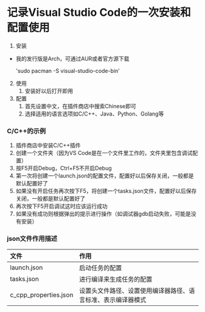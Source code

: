 # 记录Visual Studio Code的一次安装和配置使用

1. 安装
- 我的发行版是Arch，可通过AUR或者官方源下载

    'sudo pacman -S visual-studio-code-bin'
2. 使用
    1. 安装好以后打开即用
3. 配置
    1. 首先设置中文，在插件商店中搜索Chinese即可
    2. 选择适用的语言选项如C/C++、Java、Python、Golang等

### C/C++的示例
1. 插件商店中安装C/C++插件
2. 创建一个文件夹（因为VS Code是在一个文件里工作的，文件夹里包含调试配置）
3. 按F5开启Debug，Ctrl+F5不开启Debug
4. 第一次将创建一个launch.json的配置文件，配置好以后保存关闭，一般都是默认配置好了
5. 如果没有开启任务再次按下F5，将创建一个tasks.json文件，配置好以后保存关闭，一般都是默认配置好了
6. 再次按下F5开启调试这时应该运行成功
7. 如果没有成功则根据弹出的提示进行操作（如调试器gdb启动失败，可能是没有安装）

### json文件作用描述

文件 | 作用
:- | :-
launch.json | 启动任务的配置
tasks.json | 进行编译来生成任务的配置
c_cpp_properties.json | 设置头文件路径、设置使用编译器路径、语言标准、表示编译器模式
